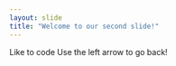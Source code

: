 ```yaml
---
layout: slide
title: "Welcome to our second slide!"
---
```

Like to code
Use the left arrow to go back!
